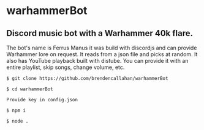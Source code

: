 # warhammerBot
## Discord music bot with a Warhammer 40k flare.

The bot's name is Ferrus Manus it was build with discordjs and can provide Warhammer lore on request. It reads from a json file and picks at random. It also has YouTube playback built with distube. You can provide it with an entire playlist, skip songs, change volume, etc.

`$ git clone https://github.com/brendencallahan/warhammerBot`  

`$ cd warhammerBot`  

`Provide key in config.json`  

`$ npm i`  

`$ node .`  

